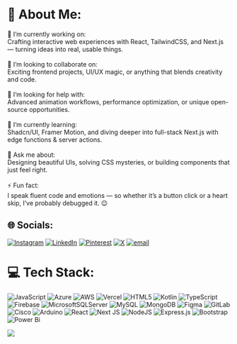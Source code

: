 ﻿# 💫 About Me:
🔭 I’m currently working on:<br>Crafting interactive web experiences with React, TailwindCSS, and Next.js — turning ideas into real, usable things.<br><br>👯 I’m looking to collaborate on:<br>Exciting frontend projects, UI/UX magic, or anything that blends creativity and code.<br><br>🤝 I’m looking for help with:<br>Advanced animation workflows, performance optimization, or unique open-source opportunities.<br><br>🌱 I’m currently learning:<br>Shadcn/UI, Framer Motion, and diving deeper into full-stack Next.js with edge functions & server actions.<br><br>💬 Ask me about:<br>Designing beautiful UIs, solving CSS mysteries, or building components that just feel right.<br><br>⚡ Fun fact:<br>I speak fluent code and emotions — so whether it’s a button click or a heart skip, I’ve probably debugged it. 😉


## 🌐 Socials:
[![Instagram](https://img.shields.io/badge/Instagram-%23E4405F.svg?logo=Instagram&logoColor=white)](https://www.instagram.com/anjalisinggh_12/)
[![LinkedIn](https://img.shields.io/badge/LinkedIn-%230077B5.svg?logo=linkedin&logoColor=white)](https://www.linkedin.com/in/anjali-singh-82bb42302/)
[![Pinterest](https://img.shields.io/badge/Pinterest-%23E60023.svg?logo=Pinterest&logoColor=white)](https://in.pinterest.com/anjalisinggh12/)
[![X](https://img.shields.io/badge/X-black.svg?logo=X&logoColor=white)](https://x.com/anjalisinggh12/)
[![email](https://img.shields.io/badge/Email-D14836?logo=gmail&logoColor=white)](mailto:anjalisinggh.12@gmail.com)


# 💻 Tech Stack:
![JavaScript](https://img.shields.io/badge/javascript-%23323330.svg?style=for-the-badge&logo=javascript&logoColor=%23F7DF1E) ![Azure](https://img.shields.io/badge/azure-%230072C6.svg?style=for-the-badge&logo=microsoftazure&logoColor=white) ![AWS](https://img.shields.io/badge/AWS-%23FF9900.svg?style=for-the-badge&logo=amazon-aws&logoColor=white) ![Vercel](https://img.shields.io/badge/vercel-%23000000.svg?style=for-the-badge&logo=vercel&logoColor=white) ![HTML5](https://img.shields.io/badge/html5-%23E34F26.svg?style=for-the-badge&logo=html5&logoColor=white) ![Kotlin](https://img.shields.io/badge/kotlin-%237F52FF.svg?style=for-the-badge&logo=kotlin&logoColor=white) ![TypeScript](https://img.shields.io/badge/typescript-%23007ACC.svg?style=for-the-badge&logo=typescript&logoColor=white) ![Firebase](https://img.shields.io/badge/firebase-%23039BE5.svg?style=for-the-badge&logo=firebase) ![MicrosoftSQLServer](https://img.shields.io/badge/Microsoft%20SQL%20Server-CC2927?style=for-the-badge&logo=microsoft%20sql%20server&logoColor=white) ![MySQL](https://img.shields.io/badge/mysql-4479A1.svg?style=for-the-badge&logo=mysql&logoColor=white) ![MongoDB](https://img.shields.io/badge/MongoDB-%234ea94b.svg?style=for-the-badge&logo=mongodb&logoColor=white) ![Figma](https://img.shields.io/badge/figma-%23F24E1E.svg?style=for-the-badge&logo=figma&logoColor=white) ![GitLab](https://img.shields.io/badge/gitlab-%23181717.svg?style=for-the-badge&logo=gitlab&logoColor=white) ![Cisco](https://img.shields.io/badge/cisco-%23049fd9.svg?style=for-the-badge&logo=cisco&logoColor=black) ![Arduino](https://img.shields.io/badge/-Arduino-00979D?style=for-the-badge&logo=Arduino&logoColor=white) ![React](https://img.shields.io/badge/react-%2320232a.svg?style=for-the-badge&logo=react&logoColor=%2361DAFB) ![Next JS](https://img.shields.io/badge/Next-black?style=for-the-badge&logo=next.js&logoColor=white) ![NodeJS](https://img.shields.io/badge/node.js-6DA55F?style=for-the-badge&logo=node.js&logoColor=white) ![Express.js](https://img.shields.io/badge/express.js-%23404d59.svg?style=for-the-badge&logo=express&logoColor=%2361DAFB) ![Bootstrap](https://img.shields.io/badge/bootstrap-%238511FA.svg?style=for-the-badge&logo=bootstrap&logoColor=white) ![Power Bi](https://img.shields.io/badge/power_bi-F2C811?style=for-the-badge&logo=powerbi&logoColor=black)

[![](https://visitcount.itsvg.in/api?id=Anjalisinggh&icon=0&color=0)](https://visitcount.itsvg.in)

<!-- Proudly created with GPRM ( https://gprm.itsvg.in ) -->
